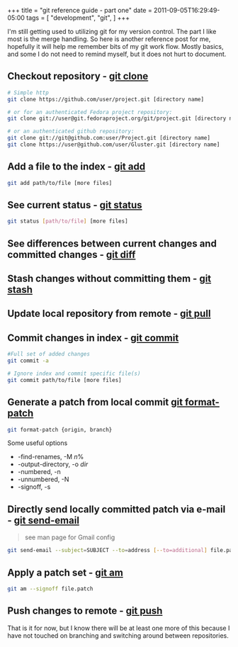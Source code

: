 +++
title = "git reference guide - part one"
date = 2011-09-05T16:29:49-05:00
tags = [
  "development",
  "git",
]
+++

I'm still getting used to utilizing git for my version control. The part I like most is the merge handling. So here is another reference post for me, hopefully it will help me remember bits of my git work flow. Mostly basics, and some I do not need to remind myself, but it does not hurt to document.

## Checkout repository - [git clone](http://www.kernel.org/pub/software/scm/git/docs/git-clone.html "git-clone man page")

```bash
# Simple http
git clone https://github.com/user/project.git [directory name]

# or for an authenticated Fedora project repository:
git clone git://user@git.fedoraproject.org/git/project.git [directory name]

# or an authenticated github repository:
git clone git://git@github.com:user/Project.git [directory name]
git clone https://user@github.com/user/Gluster.git [directory name]
```

## Add a file to the index - [git add](http://www.kernel.org/pub/software/scm/git/docs/git-add.html "git add man page")

```bash
git add path/to/file [more files]
```

## See current status - [git status](http://www.kernel.org/pub/software/scm/git/docs/git-status.html "git status")

```bash
git status [path/to/file] [more files]
```

## See differences between current changes and committed changes - [git diff](http://www.kernel.org/pub/software/scm/git/docs/git-diff.html "git diff")

## Stash changes without committing them - [git stash](http://www.kernel.org/pub/software/scm/git/docs/git-stash.html "git stash")

## Update local repository from remote - [git pull](http://www.kernel.org/pub/software/scm/git/docs/git-pull.html "git pullman page")

## Commit changes in index - [git commit](http://www.kernel.org/pub/software/scm/git/docs/git-commit.html "git commit man page")

```bash
#Full set of added changes
git commit -a

# Ignore index and commit specific file(s)
git commit path/to/file [more files]
```

## Generate a patch from local commit [git format-patch](http://www.kernel.org/pub/software/scm/git/docs/git-format-patch.html "git format-patch man page")

```bash
git format-patch {origin, branch}
```

Some useful options

- -find-renames, -M _n_%
- -output-directory, -o _dir_
- -numbered, -n
- -unnumbered, -N
- -signoff, -s

## Directly send locally committed patch via e-mail - [git send-email](http://www.kernel.org/pub/software/scm/git/docs/git-send-email.html "git send-email man page")

> see man page for Gmail config

```bash
git send-email --subject=SUBJECT --to=address [--to=additional] file.patch
```

## Apply a patch set - [git am](http://www.kernel.org/pub/software/scm/git/docs/git-am.html "git am man page")

```bash
git am --signoff file.patch
```

## Push changes to remote - [git push](http://www.kernel.org/pub/software/scm/git/docs/git-push.html "git push man page")

That is it for now, but I know there will be at least one more of this because I have not touched on branching and switching around between repositories.
